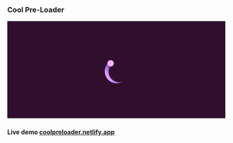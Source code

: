 ### Cool Pre-Loader

<img src="img/screen.png" width="500">

#### Live demo <a href="https://cool-preloader.netlify.app/">coolpreloader.netlify.app</a>
